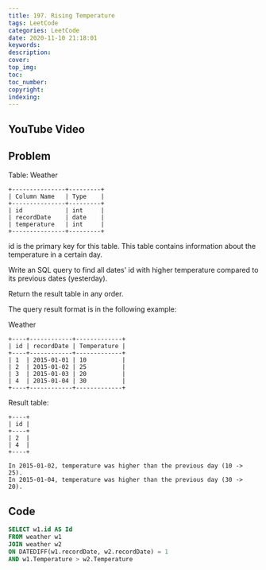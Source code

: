 ```yaml
---
title: 197. Rising Temperature
tags: LeetCode
categories: LeetCode
date: 2020-11-10 21:18:01
keywords:
description:
cover:
top_img:
toc:
toc_number:
copyright:
indexing:
---
```

## YouTube Video


## Problem
Table: Weather
```
+---------------+---------+
| Column Name   | Type    |
+---------------+---------+
| id            | int     |
| recordDate    | date    |
| temperature   | int     |
+---------------+---------+
```
id is the primary key for this table.
This table contains information about the temperature in a certain day.
 

Write an SQL query to find all dates' id with higher temperature compared to its previous dates (yesterday).

Return the result table in any order.

The query result format is in the following example:

Weather
```
+----+------------+-------------+
| id | recordDate | Temperature |
+----+------------+-------------+
| 1  | 2015-01-01 | 10          |
| 2  | 2015-01-02 | 25          |
| 3  | 2015-01-03 | 20          |
| 4  | 2015-01-04 | 30          |
+----+------------+-------------+
```
Result table:
```
+----+
| id |
+----+
| 2  |
| 4  |
+----+

In 2015-01-02, temperature was higher than the previous day (10 -> 25).
In 2015-01-04, temperature was higher than the previous day (30 -> 20).
```
## Code
```sql
SELECT w1.id AS Id
FROM weather w1
JOIN weather w2
ON DATEDIFF(w1.recordDate, w2.recordDate) = 1
AND w1.Temperature > w2.Temperature
```